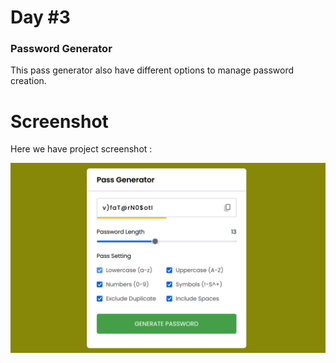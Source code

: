 # Day #3

### Password Generator
 This pass generator also have different options to manage password creation.

# Screenshot
Here we have project screenshot :

![screenshot](screenshot.png)